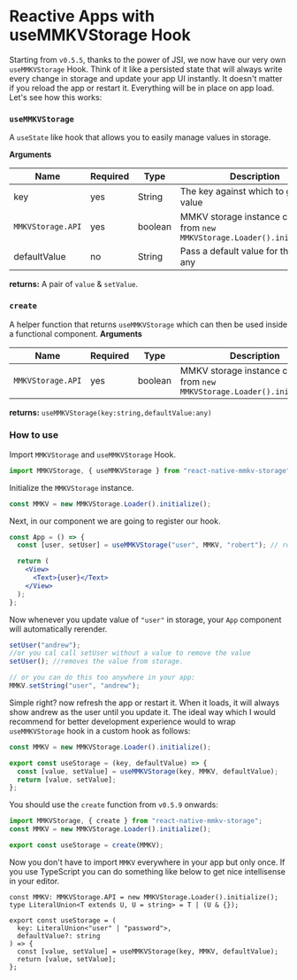 # Reactive Apps with useMMKVStorage Hook

Starting from `v0.5.5`, thanks to the power of JSI, we now have our very own `useMMKVStorage` Hook. Think of it like a persisted state that will always write every change in storage and update your app UI instantly. It doesn't matter if you reload the app or restart it. Everything will be in place on app load. Let's see how this works:

### `useMMKVStorage`
A `useState` like hook that allows you to easily manage values in storage.

**Arguments**

| Name              | Required | Type    | Description                                                                |
|-------------------|----------|---------|----------------------------------------------------------------------------|
| key               | yes      | String  | The key against which to get the value                                     |
| `MMKVStorage.API` | yes      | boolean | MMKV storage instance created from `new MMKVStorage.Loader().initialize()` |
| defaultValue      | no       | String  | Pass a default value for the hook if any                                   |

**returns:** A pair of `value` & `setValue`. 

### `create`
A helper function that returns `useMMKVStorage` which can then be used inside a functional component.
**Arguments**

| Name              | Required | Type    | Description                                                                |
|-------------------|----------|---------|----------------------------------------------------------------------------|
| `MMKVStorage.API` | yes      | boolean | MMKV storage instance created from `new MMKVStorage.Loader().initialize()` |

**returns:** `useMMKVStorage(key:string,defaultValue:any)`

### How to use

Import `MMKVStorage` and `useMMKVStorage` Hook.

```js
import MMKVStorage, { useMMKVStorage } from "react-native-mmkv-storage";
```

Initialize the `MMKVStorage` instance.

```js
const MMKV = new MMKVStorage.Loader().initialize();
```

Next, in our component we are going to register our hook.

```jsx
const App = () => {
  const [user, setUser] = useMMKVStorage("user", MMKV, "robert"); // robert is the default value

  return (
    <View>
      <Text>{user}</Text>
    </View>
  );
};
```

Now whenever you update value of `"user"` in storage, your `App` component will automatically rerender.

```jsx
setUser("andrew");
//or you cal call setUser without a value to remove the value
setUser(); //removes the value from storage.

// or you can do this too anywhere in your app:
MMKV.setString("user", "andrew");
```

Simple right? now refresh the app or restart it. When it loads, it will always show andrew as the user until you update it.
The ideal way which I would recommend for better development experience would to wrap `useMMKVStorage` hook in a custom hook as follows:

```jsx
const MMKV = new MMKVStorage.Loader().initialize();

export const useStorage = (key, defaultValue) => {
  const [value, setValue] = useMMKVStorage(key, MMKV, defaultValue);
  return [value, setValue];
};
```

You should use the `create` function from `v0.5.9` onwards:

```jsx
import MMKVStorage, { create } from "react-native-mmkv-storage";
const MMKV = new MMKVStorage.Loader().initialize();

export const useStorage = create(MMKV);
```

Now you don't have to import `MMKV` everywhere in your app but only once. If you use TypeScript you can do something like below to get nice intellisense in your editor.

```tsx
const MMKV: MMKVStorage.API = new MMKVStorage.Loader().initialize();
type LiteralUnion<T extends U, U = string> = T | (U & {});

export const useStorage = (
  key: LiteralUnion<"user" | "password">,
  defaultValue?: string
) => {
  const [value, setValue] = useMMKVStorage(key, MMKV, defaultValue);
  return [value, setValue];
};
```

